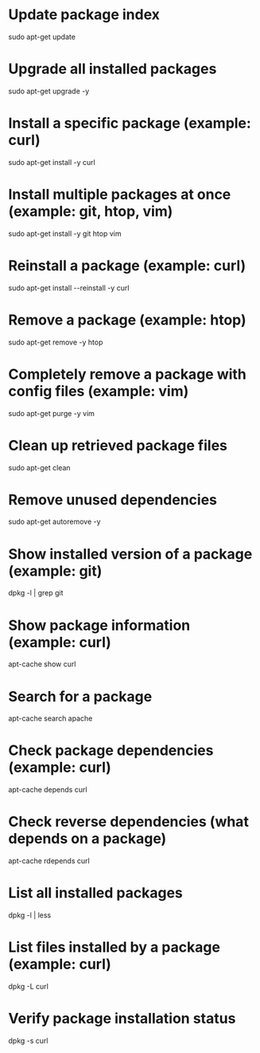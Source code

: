 # Update package index
sudo apt-get update

# Upgrade all installed packages
sudo apt-get upgrade -y

# Install a specific package (example: curl)
sudo apt-get install -y curl

# Install multiple packages at once (example: git, htop, vim)
sudo apt-get install -y git htop vim

# Reinstall a package (example: curl)
sudo apt-get install --reinstall -y curl

# Remove a package (example: htop)
sudo apt-get remove -y htop

# Completely remove a package with config files (example: vim)
sudo apt-get purge -y vim

# Clean up retrieved package files
sudo apt-get clean

# Remove unused dependencies
sudo apt-get autoremove -y

# Show installed version of a package (example: git)
dpkg -l | grep git

# Show package information (example: curl)
apt-cache show curl

# Search for a package
apt-cache search apache

# Check package dependencies (example: curl)
apt-cache depends curl

# Check reverse dependencies (what depends on a package)
apt-cache rdepends curl

# List all installed packages
dpkg -l | less

# List files installed by a package (example: curl)
dpkg -L curl

# Verify package installation status
dpkg -s curl
